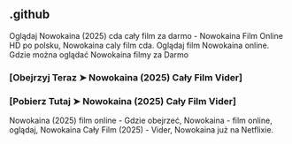 ## .github

Oglądaj Nowokaina (2025) cda cały film za darmo - Nowokaina Film Online HD po polsku, Nowokaina caly film cda. Oglądaj film Nowokaina online. Gdzie można oglądać Nowokaina filmy za Darmo

### [Obejrzyj Teraz ➤ Nowokaina (2025) Cały Film Vider]

### [Pobierz Tutaj ➤ Nowokaina (2025) Cały Film Vider]

Nowokaina (2025) film online - Gdzie obejrzeć, Nowokaina - film online, oglądaj, Nowokaina Cały Film (2025) - Vider, Nowokaina już na Netflixie.

